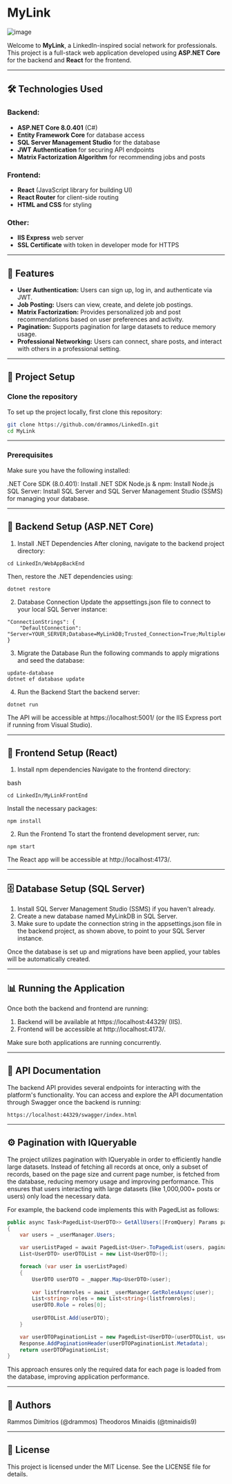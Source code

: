 # MyLink

![image](https://github.com/user-attachments/assets/b9271311-2257-404c-9e26-71bff310d5fd)


Welcome to **MyLink**, a LinkedIn-inspired social network for professionals. This project is a full-stack web application developed using **ASP.NET Core** for the backend and **React** for the frontend.



---

## 🛠️ Technologies Used 

### Backend:
- **ASP.NET Core 8.0.401** (C#)
- **Entity Framework Core** for database access
- **SQL Server Management Studio** for the database
- **JWT Authentication** for securing API endpoints
- **Matrix Factorization Algorithm** for recommending jobs and posts

### Frontend:
- **React** (JavaScript library for building UI)
- **React Router** for client-side routing
- **HTML and CSS** for styling

### Other:
- **IIS Express** web server
- **SSL Certificate** with token in developer mode for HTTPS

---

## 📑 Features

- **User Authentication:** Users can sign up, log in, and authenticate via JWT.
- **Job Posting:** Users can view, create, and delete job postings.
- **Matrix Factorization:** Provides personalized job and post recommendations based on user preferences and activity.
- **Pagination:** Supports pagination for large datasets to reduce memory usage.
- **Professional Networking:** Users can connect, share posts, and interact with others in a professional setting.

---



## 🚀 Project Setup

### Clone the repository

To set up the project locally, first clone this repository:

```bash
git clone https://github.com/drammos/LinkedIn.git
cd MyLink
```

---

### Prerequisites
Make sure you have the following installed:

.NET Core SDK (8.0.401): Install .NET SDK
Node.js & npm: Install Node.js
SQL Server: Install SQL Server and SQL Server Management Studio (SSMS) for managing your database.

---

## 🔧 Backend Setup (ASP.NET Core)
1. Install .NET Dependencies
After cloning, navigate to the backend project directory:

```
cd LinkedIn/WebAppBackEnd
```

Then, restore the .NET dependencies using:

```
dotnet restore
```


2. Database Connection
Update the appsettings.json file to connect to your local SQL Server instance:

```
"ConnectionStrings": {
    "DefaultConnection": "Server=YOUR_SERVER;Database=MyLinkDB;Trusted_Connection=True;MultipleActiveResultSets=true"
}
```


3. Migrate the Database
Run the following commands to apply migrations and seed the database:

```
update-database
dotnet ef database update
```


4. Run the Backend
Start the backend server:

```
dotnet run
```

The API will be accessible at https://localhost:5001/ (or the IIS Express port if running from Visual Studio).

---

## 🎨 Frontend Setup (React)
1. Install npm dependencies
Navigate to the frontend directory:

bash
```
cd LinkedIn/MyLinkFrontEnd
```

Install the necessary packages:
```
npm install
```

2. Run the Frontend
To start the frontend development server, run:

```
npm start
```
The React app will be accessible at http://localhost:4173/.

---

## 🗄️ Database Setup (SQL Server)
1. Install SQL Server Management Studio (SSMS) if you haven't already.
2. Create a new database named MyLinkDB in SQL Server.
3. Make sure to update the connection string in the appsettings.json file in the backend project, as shown above, to point to your SQL Server instance.

Once the database is set up and migrations have been applied, your tables will be automatically created.

---

## 📊 Running the Application
Once both the backend and frontend are running:

1. Backend will be available at https://localhost:44329/ (IIS).
2. Frontend will be accessible at http://localhost:4173/.

Make sure both applications are running concurrently.

---

## 📜 API Documentation
The backend API provides several endpoints for interacting with the platform's functionality. You can access and explore the API documentation through Swagger once the backend is running:

```
https://localhost:44329/swagger/index.html
```

---

## ⚙️ Pagination with IQueryable
The project utilizes pagination with IQueryable in order to efficiently handle large datasets. Instead of fetching all records at once, only a subset of records, based on the page size and current page number, is fetched from the database, reducing memory usage and improving performance. This ensures that users interacting with large datasets (like 1,000,000+ posts or users) only load the necessary data.

For example, the backend code implements this with PagedList<T> as follows:


```csharp
public async Task<PagedList<UserDTO>> GetAllUsers([FromQuery] Params paginationParams)
{
    var users = _userManager.Users;

    var userListPaged = await PagedList<User>.ToPagedList(users, paginationParams.PageNumber, paginationParams.PageSize);
    List<UserDTO> userDTOList = new List<UserDTO>();

    foreach (var user in userListPaged)
    {
        UserDTO userDTO = _mapper.Map<UserDTO>(user);
        
        var listfromroles = await _userManager.GetRolesAsync(user);
        List<string> roles = new List<string>(listfromroles);
        userDTO.Role = roles[0];
        
        userDTOList.Add(userDTO);
    }

    var userDTOPaginationList = new PagedList<UserDTO>(userDTOList, userListPaged.Metadata.TotalCount, userListPaged.Metadata.CurrentPage, userListPaged.Metadata.PageSize);
    Response.AddPaginationHeader(userDTOPaginationList.Metadata);
    return userDTOPaginationList;
}

```

This approach ensures only the required data for each page is loaded from the database, improving application performance.

---

## 👤 Authors
Rammos Dimitrios (@drammos)
Theodoros Minaidis (@tminaidis9)

---

## 📄 License
This project is licensed under the MIT License. See the LICENSE file for details.
